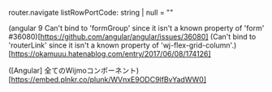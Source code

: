 router.navigate
listRowPortCode: string | null = ""

(angular 9 Can't bind to 'formGroup' since it isn't a known property of 'form' #36080)[https://github.com/angular/angular/issues/36080]
(Can't bind to 'routerLink' since it isn't a known property of 'wj-flex-grid-column'.)[https://okamuuu.hatenablog.com/entry/2017/06/08/174126]

([Angular] 全てのWijmoコンポーネント)[https://embed.plnkr.co/plunk/WVnxE9ODC9lfBvYadWW0]

